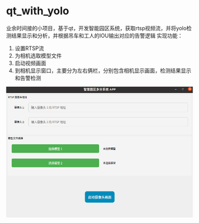 # qt_with_yolo

业余时间接的小项目，基于qt，开发智能园区系统，获取rtsp视频流，并将yolo检测结果显示和分析，并根据吊车和工人的IOU输出对应的告警逻辑
实现功能：
1. 设置RTSP流
2. 为相机选取模型文件
3. 启动视频画面
4. 到相机显示窗口，主要分为左右俩栏，分别包含相机显示画面，检测结果显示和告警检测

![image](https://github.com/BarryLoveBerry/qt_with_yolo/blob/main/qt_interface)

   

